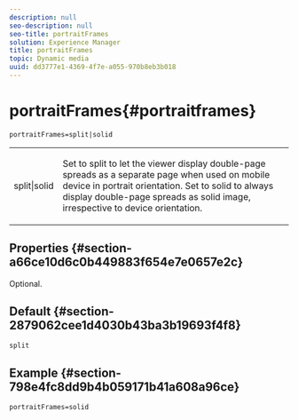 ```yaml
---
description: null
seo-description: null
seo-title: portraitFrames
solution: Experience Manager
title: portraitFrames
topic: Dynamic media
uuid: dd3777e1-4369-4f7e-a055-970b8eb3b018
---
```


# portraitFrames{#portraitframes}

 `portraitFrames=split|solid`

<table id="table_1D425B7685D448459CD3FE8D683C813C"> 
 <tbody> 
  <tr> 
   <td colname="col1"> <p> <span class="codeph"> split|solid</span> </p> </td> 
   <td colname="col2"> <p>Set to <span class="codeph"> split</span> to let the viewer display double-page spreads as a separate page when used on mobile device in portrait orientation. Set to <span class="codeph"> solid</span> to always display double-page spreads as solid image, irrespective to device orientation. </p> </td> 
  </tr> 
 </tbody> 
</table>

## Properties {#section-a66ce10d6c0b449883f654e7e0657e2c}

Optional.

## Default {#section-2879062cee1d4030b43ba3b19693f4f8}

`split`

## Example {#section-798e4fc8dd9b4b059171b41a608a96ce}

`portraitFrames=solid` 
